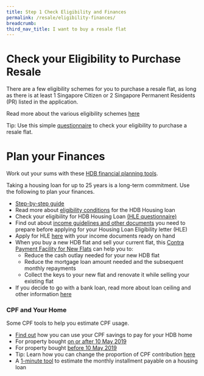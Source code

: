 ```yaml
---
title: Step 1 Check Eligibility and Finances
permalink: /resale/eligibility-finances/
breadcrumb: 
third_nav_title: I want to buy a resale flat
---
```


# Check your Eligibility to Purchase Resale

There are a few eligibility schemes for you to purchase a resale flat, as long as there is at least 1 Singapore Citizen or 2 Singapore Permanent Residents (PR) listed in the application. 

Read more about the various eligibility schemes [here](https://www.hdb.gov.sg/cs/infoweb/residential/buying-a-flat/resale/eligibility-)

Tip: Use this simple [questionnaire](https://services2.hdb.gov.sg/webapp/BP13EligCheck/BP13SHome?strSystem=CHECK) to check your eligibility to purchase a resale flat.


# Plan your Finances

Work out your sums with these [HDB financial planning tools](https://www.hdb.gov.sg/cs/infoweb/residential/financing-a-flat-purchase/step-by-step-guide-to-financial-planning).

Taking a housing loan for up to 25 years is a long-term commitment. Use the following to plan your finances.

- [Step-by-step guide](https://hdb.gov.sg/cs/infoweb/residential/financing-a-flat-purchase/step-by-step-guide-to-financial-planning)
- Read more about [eligibility conditions](https://hdb.gov.sg/cs/infoweb/residential/financing-a-flat-purchase/housing-loan-from-hdb/eligibility-conditions) for the HDB Housing loan
- Check your eligibility for HDB Housing Loan [(HLE questionnaire)](https://services2.hdb.gov.sg/webapp/BP13EligCheck/BP13SHome?strSystem=CHECK)
- Find out about [income guidelines and other documents](https://hdb.gov.sg/cs/infoweb/residential/financing-a-flat-purchase/housing-loan-from-hdb/income-guidelines-and-other-documents) you need to prepare before applying for your Housing Loan Eligibility letter (HLE)
- Apply for HLE [here](https://services2.hdb.gov.sg/webapp/BP27AWHLEApplication/BP27SHome) with your income documents ready on hand
- When you buy a new HDB flat and sell your current flat, this [Contra Payment Facility for New Flats](https://hdb.gov.sg/cs/infoweb/residential/financing-a-flat-purchase/housing-loan-from-hdb/contra-payment-facility-for-new-flats) can help you to:
    - Reduce the cash outlay needed for your new HDB flat
    - Reduce the mortgage loan amount needed and the subsequent monthly repayments
    - Collect the keys to your new flat and renovate it while selling your existing flat
- If you decide to go with a bank loan, read more about loan ceiling and other information [here](https://hdb.gov.sg/cs/infoweb/residential/financing-a-flat-purchase/housing-loan-from-banks)

### CPF and Your Home

Some CPF tools to help you estimate CPF usage.

- [Find out](https://www.cpf.gov.sg/Members/Schemes/schemes/housing/public-housing-scheme) how you can use your CPF savings to pay for your HDB home
- For property bought [on or after 10 May 2019](https://www.cpf.gov.sg/eSvc/Web/Schemes/CpfHousingUsage/Input1)
- For property bought [before 10 May 2019](https://www.cpf.gov.sg/eSvc/Web/Schemes/CpfHousingWithdrawalLimits/CpfHousingWithdrawalLimits)
- Tip: Learn how you can change the proportion of CPF contribution [here](https://www.cpf.gov.sg/members/FAQ/schemes/housing/housing-scheme/FAQDetails?category=housing&group=Housing+Scheme&ajfaqid=2185620&folderid=11415)
- A [1-minute tool](https://www.cpf.gov.sg/eSvc/Web/Schemes/MonthlyInstallment/MonthlyInstallmentCalculate) to estimate the monthly installment payable on a housing loan

